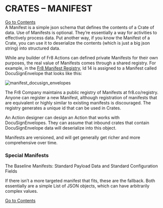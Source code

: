 # CRATES – MANIFEST
[Go to Contents](https://github.com/Fr8org/Fr8Core/blob/master/Docs/Home.md)  
A Manifest is a simple json schema that defines the contents of a Crate of data. Use of Manifests is optional. They’re essentially a way for activities to effectively process data. Put another way, if you know the Manifest of a Crate, you can use it to deserialize the contents (which is just a big json string) into structured data.

While any builder of Fr8 Actions can defined private Manifests for their own purposes, the real value of Manifests comes through a shared registry. For example, in the [Fr8 Manifest Registry](https://github.com/Fr8org/Fr8Core/blob/master/Docs/ForDevelopers/.md), Id 14 is assigned to a Manifest called DocuSignEnvelope that looks like this:

![manifest_docusign_envelopes](https://github.com/Fr8org/Fr8Core/blob/master/Docs/img/CratesManifest.png) 

The Fr8 Company maintains a public registry of Manifests at fr8.co/registry. Anyone can register a new Manifest, although registration of manifests that are equivalent or highly similar to existing manifests is discouraged. The registry generates a unique id that can be used in Crates.

An Action designer can design an Action that works with DocuSignEnvelopes. They can assume that inbound crates that contain DocuSignEnvelope data will deserialize into this object.

Manifests are versioned, and will get generally get richer and more comprehensive over time.

 

### Special Manifests

The Baseline Manifests: Standard Payload Data and Standard Configuration Fields

If there isn’t a more targeted manifest that fits, these are the fallback. Both essentially are a simple List of JSON objects, which can have arbitrarily complex values.

[Go to Contents](https://github.com/Fr8org/Fr8Core/blob/master/Docs/Home.md) 
